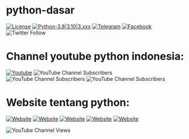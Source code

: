 # python-dasar

[![License](https://img.shields.io/badge/license-MIT-red.svg)](https://raw.githubusercontent.com/kobencry/python-dasar/main/LICENSE) [![Python-3.8|3.10|3.xxx](https://img.shields.io/badge/python-3.8|3.10|3.xxx-green.svg)](https://www.python.org) [![Telegram](https://img.shields.io/badge/telegram-python-blue.svg)](https://web.telegram.org/z/#-1052242766) [![Facebook](https://img.shields.io/badge/facebook-python-blue.svg)](https://web.facebook.com/groups/1547113062220560/?hoisted_section_header_type=recently_seen&multi_permalinks=3261000454165137) ![Twitter Follow](https://img.shields.io/twitter/follow/RexosP?style=social)

# Channel youtube python indonesia:
[![Youtube](https://img.shields.io/badge/youtube-KelasTerbuka-red.svg)](https://www.youtube.com/c/kelasterbuka) ![YouTube Channel Subscribers](https://img.shields.io/youtube/channel/subscribers/UCQ4Jo2IJeyRGzZBvjaaLzrw?label=Indonesia%20Belajar&style=social) ![YouTube Channel Subscribers](https://img.shields.io/youtube/channel/subscribers/UC14ZKB9XsDZbnHVmr4AmUpQ?label=Programmer%20Zaman%20Now&style=social) ![YouTube Channel Subscribers](https://img.shields.io/youtube/channel/subscribers/UCpSPS5yLCxYRuZSrCx-eBjA?label=Sekolah%20Koding&style=social)

# Website tentang python:
[![Website](https://img.shields.io/badge/website-W3Schools-darkblue.svg)](https://www.w3schools.com/python/) [![Website](https://img.shields.io/badge/website-programiz-darkblue.svg)](https://www.programiz.com/python-programming) [![Website](https://img.shields.io/badge/website-geeksforgeeks-darkblue.svg)](https://www.geeksforgeeks.org/python-programming-language/) [![Website](https://img.shields.io/badge/website-jagongoding-darkblue.svg)](https://jagongoding.com/python/) [![Website](https://img.shields.io/badge/website-realpython-darkblue.svg)](https://realpython.com/)

![YouTube Channel Views](https://img.shields.io/youtube/channel/views/UC8butISFwT-Wl7EV0hUK0BQ?style=social)
